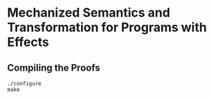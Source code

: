 # Mechanized Semantics and Transformation for Programs with Effects

## Compiling the Proofs
```
./configure
make
```

